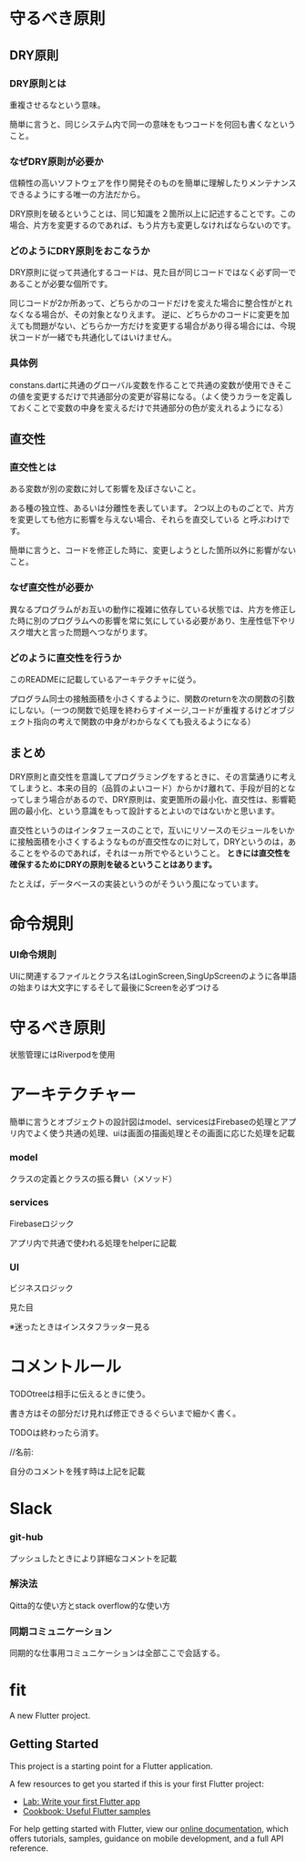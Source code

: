 # 守るべき原則
## DRY原則

### DRY原則とは

重複させるなという意味。

簡単に言うと、同じシステム内で同一の意味をもつコードを何回も書くなということ。


### なぜDRY原則が必要か
信頼性の高いソフトウェアを作り開発そのものを簡単に理解したりメンテナンスできるようにする唯一の方法だから。

DRY原則を破るということは、同じ知識を２箇所以上に記述することです。この場合、片方を変更するのであれば、もう片方も変更しなければならないのです。


### どのようにDRY原則をおこなうか
DRY原則に従って共通化するコードは、見た目が同じコードではなく必ず同一であることが必要な個所です。

同じコードが2か所あって、どちらかのコードだけを変えた場合に整合性がとれなくなる場合が、その対象となりえます。
逆に、どちらかのコードに変更を加えても問題がない、どちらか一方だけを変更する場合があり得る場合には、今現状コードが一緒でも共通化してはいけません。

### 具体例
constans.dartに共通のグローバル変数を作ることで共通の変数が使用できそこの値を変更するだけで共通部分の変更が容易になる。（よく使うカラーを定義しておくことで変数の中身を変えるだけで共通部分の色が変えれるようになる）



## 直交性
### 直交性とは
ある変数が別の変数に対して影響を及ぼさないこと。

ある種の独立性、あるいは分離性を表しています。 2つ以上のものごとで、片方を変更しても他方に影響を与えない場合、それらを直交している と呼ぶわけです。

簡単に言うと、コードを修正した時に、変更しようとした箇所以外に影響がないこと。

### なぜ直交性が必要か
異なるプログラムがお互いの動作に複雑に依存している状態では、片方を修正した時に別のプログラムへの影響を常に気にしている必要があり、生産性低下やリスク増大と言った問題へつながります。

### どのように直交性を行うか
このREADMEに記載しているアーキテクチャに従う。

プログラム同士の接触面積を小さくするように、関数のreturnを次の関数の引数にしない。（一つの関数で処理を終わらすイメージ,コードが重複するけどオブジェクト指向の考えで関数の中身がわからなくても扱えるようになる）

## まとめ
DRY原則と直交性を意識してプログラミングをするときに、その言葉通りに考えてしまうと、本来の目的（品質のよいコード）からかけ離れて、手段が目的となってしまう場合があるので、DRY原則は、変更箇所の最小化、直交性は、影響範囲の最小化、という意識をもって設計するとよいのではないかと思います。

直交性というのはインタフェースのことで，互いにリソースのモジュールをいかに接触面積を小さくするようなものが直交性なのに対して，DRYというのは，あることをやるのであれば，それは一ヵ所でやるということ。
**ときには直交性を確保するためにDRYの原則を破るということはあります。**

たとえば，データベースの実装というのがそういう風になっています。

# 命令規則

### UI命令規則
UIに関連するファイルとクラス名はLoginScreen,SingUpScreenのように各単語の始まりは大文字にするそして最後にScreenを必ずつける

# 守るべき原則
状態管理にはRiverpodを使用

# アーキテクチャー
簡単に言うとオブジェクトの設計図はmodel、servicesはFirebaseの処理とアプリ内でよく使う共通の処理、uiは画面の描画処理とその画面に応じた処理を記載

### model

クラスの定義とクラスの振る舞い（メソッド）

### services

Firebaseロジック

アプリ内で共通で使われる処理をhelperに記載

### UI

ビジネスロジック

見た目

※迷ったときはインスタフラッター見る

# コメントルール

TODOtreeは相手に伝えるときに使う。

書き方はその部分だけ見れば修正できるぐらいまで細かく書く。

TODOは終わったら消す。

//名前:

自分のコメントを残す時は上記を記載

# Slack

### git-hub

プッシュしたときにより詳細なコメントを記載

### 解決法

Qitta的な使い方とstack overflow的な使い方

### 同期コミュニケーション

同期的な仕事用コミュニケーションは全部ここで会話する。



# fit

A new Flutter project.

## Getting Started

This project is a starting point for a Flutter application.

A few resources to get you started if this is your first Flutter project:

- [Lab: Write your first Flutter app](https://flutter.dev/docs/get-started/codelab)
- [Cookbook: Useful Flutter samples](https://flutter.dev/docs/cookbook)

For help getting started with Flutter, view our
[online documentation](https://flutter.dev/docs), which offers tutorials,
samples, guidance on mobile development, and a full API reference.
